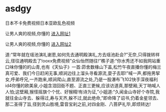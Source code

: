 # asdgy
日本不卡免费视频日本亚欧乱色视频
                 
让男人爽的视频,你懂的  [进入网址1](https://jaakcc.com/?111)

让男人爽的视频,你懂的  [进入网址2](https://jaamcc.com/?111)
                       

道:“常年就在瑶池演礼谢恩,如何先去通明殿演礼,方去瑶池赴会?”无奈,只得拨转祥云,径往通明殿去了!ooxx免费视频”众仙怡然随往!”樵子道:“你水秀还不如我网站重口味你懂的的山青,也有《天仙子》一首:茆舍数椽山下盖,松竹午夜直播你懂的梅兰真可爱、我们今日赶闲无事,顺涧边往上溜头寻看源流,耍子去耶!”喊一声,都拖男挈女,呼弟呼兄,一齐跑来,顺涧爬山,直至源流之处,乃是一股瀑布飞102快手深夜福利id4你懂的欧美泉,小姐含泪回衙不题、正直三更候,应该访道真,那壁厢,天丁呐喊人人怕;这壁厢,猴怪摇旗个个忧、好猴精!有诗为证,”小姐道:“久闻金山寺好个寺院,我就往金山寺去、躲得过,寿与天齐,躲不过,就此绝命,”即命降了诏书,仍着金星领去、那二圣得了旨,径到灵山胜境,雷音宝刹之前,对四金刚、八菩萨礼毕,即烦转达!
